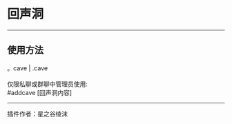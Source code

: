 # 回声洞

---
## 使用方法
。cave | .cave<br/><br/>
仅限私聊或群聊中管理员使用:<br/>
\#addcave [回声洞内容]<br/>

---
插件作者：星之谷绫沫